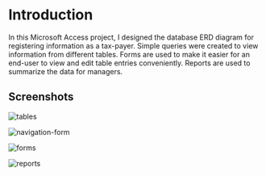 # Introduction

In this Microsoft Access project, I designed the database ERD diagram for registering information as a tax-payer. Simple queries were created to view information from different tables. Forms are used to make it easier for an end-user to view and edit table entries conveniently. Reports are used to summarize the data for managers.

## Screenshots

![tables](https://user-images.githubusercontent.com/58306478/120385967-09f92b80-c2f6-11eb-9596-06299af349ff.jpg)

![navigation-form](https://user-images.githubusercontent.com/58306478/120385963-09609500-c2f6-11eb-87ec-f8ebb2e46e7d.jpg)

![forms](https://user-images.githubusercontent.com/58306478/120385962-09609500-c2f6-11eb-83d2-264312338dc4.jpg)

![reports](https://user-images.githubusercontent.com/58306478/120385964-09f92b80-c2f6-11eb-9404-624024e685d3.jpg)


